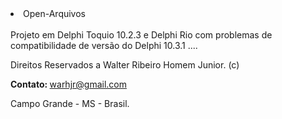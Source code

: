 <!DOCTYPE html>
<html lang="en">
  <head>
    <meta charset="utf-8"></meta>
<body>
<li>Open-Arquivos</li>
<br />
Projeto em Delphi Toquio 10.2.3 e Delphi Rio com problemas de compatibilidade de versão do Delphi 10.3.1 ....
<p>Direitos Reservados a Walter Ribeiro Homem Junior. (c) </p>
<p><b>Contato: </b><a href="mailto:warhjr@gmail.com?Subject=Olá%20Contato"">warhjr@gmail.com</a></p>
<p>Campo Grande - MS - Brasil.</p>
</body>
</html>